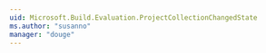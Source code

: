 ```yaml
---
uid: Microsoft.Build.Evaluation.ProjectCollectionChangedState
ms.author: "susanno"
manager: "douge"
---
```

